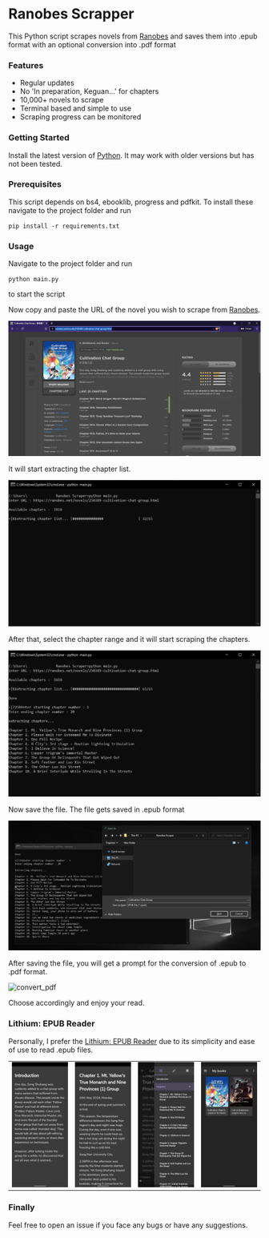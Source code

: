 # Ranobes Scrapper

This Python script scrapes novels from [Ranobes](https://ranobes.net/) and saves them into .epub format with an optional conversion into .pdf format

### Features

- Regular updates
- No 'In preparation, Keguan...' for chapters
- 10,000+ novels to scrape
- Terminal based and simple to use
- Scraping progress can be monitored

### Getting Started

Install the latest version of [Python](https://www.python.org/). It may work with older versions but has not been tested.

### Prerequisites

This script depends on bs4, ebooklib, progress and pdfkit. To install these navigate to the project folder and run

```
pip install -r requirements.txt
```

### Usage

Navigate to the project folder and run

```
python main.py
```
to start the script

Now copy and paste the URL of the novel you wish to scrape from [Ranobes](https://ranobes.net/).

![novel_webpage](images/Demo/novel_webpage.png)


It will start extracting the chapter list.

![extract_index](images/Demo/extract_index.png)


After that, select the chapter range and it will start scraping the chapters.

![chapter_range](images/Demo/chapter_range.png)


Now save the file. The file gets saved in .epub format

![save_file](images/Demo/save_file.png)


After saving the file, you will get a prompt for the conversion of .epub to .pdf format.

![convert_pdf](convert_pdf.png)


Choose accordingly and enjoy your read.

### Lithium: EPUB Reader

Personally, I prefer the [Lithium: EPUB Reader](https://play.google.com/store/apps/details?id=com.faultexception.reader) due to its simplicity and ease of use to read .epub files.

<table>
    <tr>
        <td><img src = "images/Lithium/lithium_1.png" height = 30% width = 100% alt = "lithium_1"></td>
        <td><img src = "images/Lithium/lithium_2.png" height = 30% width = 100% alt = "lithium_2"></td>
        <td><img src = "images/Lithium/lithium_3.png" height = 30% width = 100% alt = "lithium_3"></td>
        <td><img src = "images/Lithium/lithium_4.png" height = 30% width = 100% alt = "lithium_4"></td>
    </tr>
</table>

### Finally

Feel free to open an issue if you face any bugs or have any suggestions.
